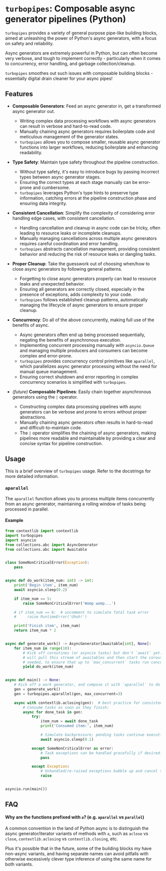 # `turbopipes`: Composable async generator pipelines (Python)

`turbopipes` provides a variety of general purpose pipe-like building blocks, aimed at unleashing the power of Python's async generators, with a focus on safety and reliability.

Async generators are extremely powerful in Python, but can often become very verbose, and tough to implement correctly - particularly when it comes to concurrency, error handling, and garbage collection/cleanup.

`turbopipes` smoothes out such issues with composable building blocks - essentially digital drain cleaner for your async pipes!

## Features

- **Composable Generators**: Feed an async generator in, get a transformed async generator out.
    - Writing complex data processing workflows with async generators can result in verbose and hard-to-read code.
    - Manually chaining async generators requires boilerplate code and meticulous management of the generator states.
    - `turbopipes` allows you to compose smaller, reusable async generator functions into larger workflows, reducing boilerplate and enhancing readability.

- **Type Safety**: Maintain type safety throughout the pipeline construction.
    - Without type safety, it's easy to introduce bugs by passing incorrect types between async generator stages.
    - Ensuring the correct types at each stage manually can be error-prone and cumbersome.
    - `turbopipes` leverages Python's type hints to preserve type information, catching errors at the pipeline construction phase and ensuring data integrity.

- **Consistent Cancellation**: Simplify the complexity of considering error handling edge cases, with consistent cancellation.
    - Handling cancellation and cleanup in async code can be tricky, often leading to resource leaks or incomplete cleanups.
    - Manually managing cancellations across multiple async generators requires careful coordination and error handling.
    - `turbopipes` abstracts cancellation management, providing consistent behavior and reducing the risk of resource leaks or dangling tasks.

- **Proper Cleanup**: Take the guesswork out of choosing when/how to close async generators by following general patterns.
    - Forgetting to close async generators properly can lead to resource leaks and unexpected behavior.
    - Ensuring all generators are correctly closed, especially in the presence of exceptions, adds complexity to your code.
    - `turbopipes` follows established cleanup patterns, automatically managing the lifecycle of async generators to ensure proper cleanup.

- **Concurrency**: Do all of the above concurrently, making full use of the benefits of async.
    - Async generators often end up being processed sequentially, negating the benefits of asynchronous execution.
    - Implementing concurrent processing manually with `asyncio.Queue` and managing multiple producers and consumers can become complex and error-prone.
    - `turbopipes` provides concurrency control primitives like `aparallel`, which parallelizes async generator processing without the need for manual queue management.
    - Ensuring correct shutdown and error reporting in complex concurrency scenarios is simplified with `turbopipes`.

- _(future)_ **Composable Pipelines**: Easily chain together asynchronous generators using the `|` operator.
    - Constructing complex data processing pipelines with async generators can be verbose and prone to errors without proper abstractions.
    - Manually chaining async generators often results in hard-to-read and difficult-to-maintain code.
    - The `|` operator simplifies the chaining of async generators, making pipelines more readable and maintainable by providing a clear and concise syntax for pipeline construction.

## Usage

This is a brief overview of `turbopipes` usage. Refer to the docstrings for more detailed information.

### `aparallel`

The `aparallel` function allows you to process multiple items concurrently from an async generator, maintaining a rolling window of tasks being processed in parallel.

#### Example

```python
from contextlib import contextlib
import turbopipes
import asyncio
from collections.abc import AsyncGenerator
from collections.abc import Awaitable


class SomeNonCriticalError(Exception):
    pass


async def do_work(item_num: int) -> int:
    print('Begin item', item_num)
    await asyncio.sleep(0.2)

    if item_num == 5:
        raise SomeNonCriticalError('Womp womp...')

    # if item_num == 6:  # uncomment to simulate fatal task error
    #     raise RuntimeError('Uhoh!')

    print('Finish item', item_num)
    return item_num * 2


async def generate_work() -> AsyncGenerator[Awaitable[int], None]:
    for item_num in range(10):
        # Kick off coroutines (or asyncio tasks) but don't `await` yet.  `aparallel`
        # will pull this stream of awaitables and then start the coroutines/tasks as
        # needed, to ensure that up to `max_concurrent` tasks run concurrently:
        yield do_work(item_num)


async def main() -> None:
    # Kick off a work generator, and compose it with `aparallel` to do it concurrently:
    gen = generate_work()
    gen = turbopipes.aparallel(gen, max_concurrent=3)

    async with contextlib.aclosing(gen):  # best practice for consistent shutdown
        # Consume tasks as soon as they finish:
        async for done_task in gen:
            try:
                item_num = await done_task
                print('Consumed item:', item_num)

                # Simulate backpressure; pending tasks continue executing concurrently:
                await asyncio.sleep(0.1)

            except SomeNonCriticalError as error:
                # Task exceptions can be handled gracefully if desired:
                pass

            except Exception:
                # Unhandled/re-raised exceptions bubble up and cancel the pipeline:
                raise


asyncio.run(main())
```

## FAQ

#### Why are the functions prefixed with `a`? (e.g. `aparallel` vs `parallel`)

A common convention in the land of Python async is to distinguish the async generator/iterator variants of methods with `a`, such as `aclose` vs `close`, `contextlib.aclosing` vs `contextlib.closing`, etc.

Plus it's possible that in the future, some of the building blocks my have non-async variants, and having separate names can avoid pitfalls with otherwise excessively clever type inference of using the same name for both variants.
